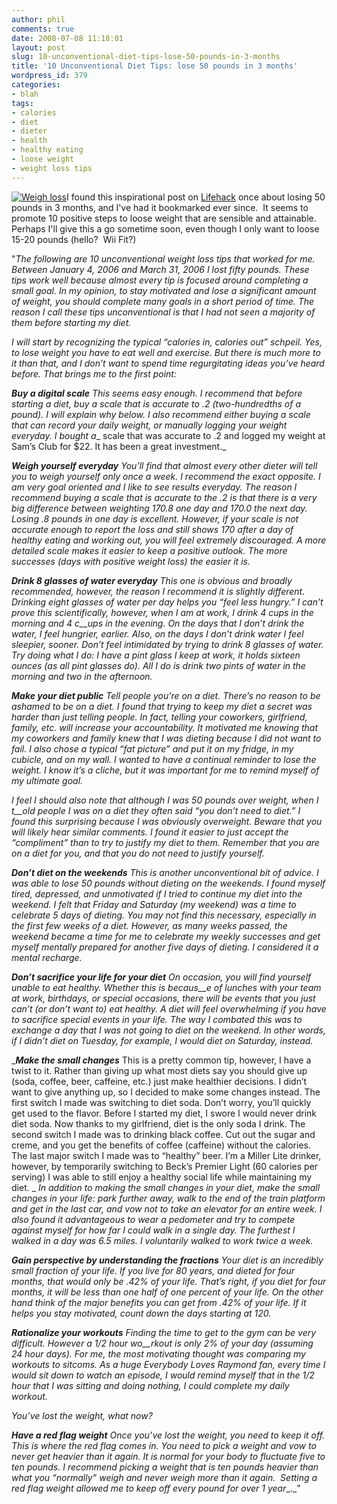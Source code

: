 ```yaml
---
author: phil
comments: true
date: 2008-07-08 11:18:01
layout: post
slug: 10-unconventional-diet-tips-lose-50-pounds-in-3-months
title: '10 Unconventional Diet Tips: lose 50 pounds in 3 months'
wordpress_id: 379
categories:
- blah
tags:
- calories
- diet
- dieter
- health
- healthy eating
- loose weight
- weight loss tips
---
```


[![Weigh loss](http://www.fak3r.com/wp-content/uploads/2008/05/scale.jpg)](http://www.fak3r.com/wp-content/uploads/2008/05/scale.jpg)I found this inspirational post on [Lifehack](http://www.lifehack.org/articles/lifestyle/10-unconventional-diet-tips-how-to-lose-50-pounds-in-three-months.html) once about losing 50 pounds in 3 months, and I've had it bookmarked ever since.  It seems to promote 10 positive steps to loose weight that are sensible and attainable.  Perhaps I'll give this a go sometime soon, even though I only want to loose 15-20 pounds (hello?  Wii Fit?)

"_The following are 10 unconventional weight loss tips that worked for me. Between January 4, 2006 and March 31, 2006 I lost fifty pounds. These tips work well because almost every tip is focused around completing a small goal. In my opinion, to stay motivated and lose a significant amount of weight, you should complete many goals in a short period of time. The reason I call these tips unconventional is that I had not seen a majority of them before starting my diet._

_I will start by recognizing the typical “calories in, calories out” schpeil. Yes, to lose weight you have to eat well and exercise. But there is much more to it than that, and I don’t want to spend time regurgitating ideas you’ve heard before. That brings me to the first point:_

<!-- more -->

__**Buy a digital scale**_
This seems easy enough. I recommend that before starting a diet, buy a scale that is accurate to .2 (two-hundredths of a pound). I will explain why below. I also recommend either buying a scale that can record your daily weight, or manually logging your weight everyday. I bought a__ scale that was accurate to .2 and logged my weight at Sam’s Club for $22. It has been a great investment._

__**Weigh yourself everyday**_
You’ll find that almost every other dieter will tell you to weigh yourself only once a week. I recommend the exact opposite. I am very goal oriented and I like to see results everyday. The reason I recommend buying a scale that is accurate to the .2 is that there is a very big difference between weighting 170.8 one day and 170.0 the next day. Losing .8 pounds in one day is excellent. However, if your scale is not accurate enough to report the loss and still shows 170 after a day of healthy eating and working out, you will feel extremely discouraged. A more detailed scale makes it easier to keep a positive outlook. The more successes (days with positive weight loss) the easier it is._

__**Drink 8 glasses of water everyday**_
This one is obvious and broadly recommended, however, the reason I recommend it is slightly different. Drinking eight glasses of water per day helps you “feel less hungry.” I can’t prove this scientifically, however, when I am at work, I drink 4 cups in the morning and 4 c__ups in the evening. On the days that I don’t drink the water, I feel hungrier, earlier. Also, on the days I don’t drink water I feel sleepier, sooner. Don’t feel intimidated by trying to drink 8 glasses of water. Try doing what I do: I have a pint glass I keep at work, it holds sixteen ounces (as all pint glasses do). All I do is drink two pints of water in the morning and two in the afternoon._

__**Make your diet public**_
Tell people you’re on a diet. There’s no reason to be ashamed to be on a diet. I found that trying to keep my diet a secret was harder than just telling people. In fact, telling your coworkers, girlfriend, family, etc. will increase your accountability. It motivated me knowing that my coworkers and family knew that I was dieting because I did not want to fail. I also chose a typical “fat picture” and put it on my fridge, in my cubicle, and on my wall. I wanted to have a continual reminder to lose the weight. I know it’s a cliche, but it was important for me to remind myself of my ultimate goal._

_I feel I should also note that although I was 50 pounds over weight, when I t__old people I was on a diet they often said “you don’t need to diet.” I found this surprising because I was obviously overweight. Beware that you will likely hear similar comments. I found it easier to just accept the “compliment” than to try to justify my diet to them. Remember that you are on a diet for you, and that you do not need to justify yourself._

__**Don’t diet on the weekends**_
This is another unconventional bit of advice. I was able to lose 50 pounds without dieting on the weekends. I found myself tired, depressed, and unmotivated if I tried to continue my diet into the weekend. I felt that Friday and Saturday (my weekend) was a time to celebrate 5 days of dieting. You may not find this necessary, especially in the first few weeks of a diet. However, as many weeks passed, the weekend became a time for me to celebrate my weekly successes and get myself mentally prepared for another five days of dieting. I considered it a mental recharge._

__**Don’t sacrifice your life for your diet**_
On occasion, you will find yourself unable to eat healthy. Whether this is becaus__e of lunches with your team at work, birthdays, or special occasions, there will be events that you just can’t (or don’t want to) eat healthy. A diet will feel overwhelming if you have to sacrifice special events in your life. The way I combated this was to exchange a day that I was not going to diet on the weekend. In other words, if I didn’t diet on Tuesday, for example, I would diet on Saturday, instead._

__**Make the small changes**_
This is a pretty common tip, however, I have a twist to it. Rather than giving up what most diets say you should give up (soda, coffee, beer, caffeine, etc.) just make healthier decisions. I didn’t want to give anything up, so I decided to make some changes instead. The first switch I made was switching to diet soda. Don’t worry, you’ll quickly get used to the flavor. Before I started my diet, I swore I would never drink diet soda. Now thanks to my girlfriend, diet is the only soda I drink. The second switch I made was to drinking black coffee. Cut out the sugar and creme, and you get the benefits of coffee (caffeine) without the calories. The last major switch I made was to “healthy” beer. I’m a Miller Lite drinker, however, by temporarily switching to Beck’s Premier Light (60 calories per serving) I was able to still enjoy a healthy social life while maintaining my diet.
_
_In addition to making the small changes in your diet, make the small changes in your life: park further away, walk to the end of the train platform and get in the last car, and vow not to take an elevator for an entire week. I also found it advantageous to wear a pedometer and try to compete against myself for how far I could walk in a single day. The furthest I walked in a day was 6.5 miles. I voluntarily walked to work twice a week._

__**Gain perspective by understanding the fractions**_
Your diet is an incredibly small fraction of your life. If you live for 80 years, and dieted for four months, that would only be .42% of your life. That’s right, if you diet for four months, it will be less than one half of one percent of your life. On the other hand think of the major benefits you can get from .42% of your life. If it helps you stay motivated, count down the days starting at 120._

__**Rationalize your workouts**_
Finding the time to get to the gym can be very difficult. However a 1/2 hour wo__rkout is only 2% of your day (assuming 24 hour days). For me, the most motivating thought was comparing my workouts to sitcoms. As a huge Everybody Loves Raymond fan, every time I would sit down to watch an episode, I would remind myself that in the 1/2 hour that I was sitting and doing nothing, I could complete my daily workout._

_You’ve lost the weight, what now?_

__**Have a red flag weight**_
Once you’ve lost the weight, you need to keep it off. This is where the red flag comes in. You need to pick a weight and vow to never get heavier than it again. It is normal for your body to fluctuate five to ten pounds. I recommend picking a weight that is ten pounds heavier than what you “normally” weigh and never weigh more than it again.  Setting a red flag weight allowed me to keep off every pound for over 1 year__._"
